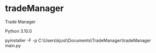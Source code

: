 # tradeManager
Trade Manager

Python 3.10.0

pyinstaller -F -p C:\Users\kjust\Documents\TradeManager\tradeManager main.py